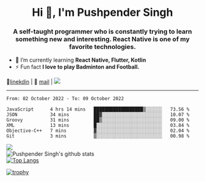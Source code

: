 <h1 align="center">Hi 👋, I'm Pushpender Singh</h1>
<h3 align="center">A self-taught programmer who is constantly trying to learn something new and interesting. React Native is one of my favorite technologies.</h3>

- 🌱 I’m currently learning **React Native, Flutter, Kotlin**
- ⚡ Fun fact **I love to play Badminton and Football.**

👔[linekdin](https://www.linkedin.com/in/pushpender-singh-240061202/) | 📧 [mail](mailto:pushpendersingh@p2devs.com) | ![](https://komarev.com/ghpvc/?username=pushpender-singh-ap&color=blue)


---

<!--START_SECTION:waka-->

```text
From: 02 October 2022 - To: 09 October 2022

JavaScript      4 hrs 14 mins   ██████████████████▒░░░░░░   73.56 %
JSON            34 mins         ██▓░░░░░░░░░░░░░░░░░░░░░░   10.07 %
Groovy          31 mins         ██▒░░░░░░░░░░░░░░░░░░░░░░   09.00 %
XML             13 mins         █░░░░░░░░░░░░░░░░░░░░░░░░   03.84 %
Objective-C++   7 mins          ▓░░░░░░░░░░░░░░░░░░░░░░░░   02.04 %
Git             3 mins          ▒░░░░░░░░░░░░░░░░░░░░░░░░   00.98 %
```

<!--END_SECTION:waka-->

<img align="left" src="https://github-readme-streak-stats.herokuapp.com/?user=pushpender-singh-ap&theme=dark" /></br>
![Pushpender Singh's github stats](https://github-readme-stats.vercel.app/api?username=pushpender-singh-ap&show_icons=true&theme=radical&count_private=true)</br>
[![Top Langs](https://github-readme-stats.vercel.app/api/top-langs/?username=pushpender-singh-ap&theme=radical)](https://github.com/pushpender-singh-ap/github-readme-stats)

[![trophy](https://github-profile-trophy.vercel.app/?username=pushpender-singh-ap&theme=radical)](https://github.com/pushpender-singh-ap/pushpender-singh-ap)
